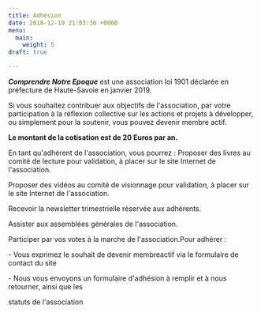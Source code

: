 ```yaml
---
title: Adhésion
date: 2018-12-19 21:03:36 +0000
menu:
  main:
    weight: 5
draft: true

---
```

**_Comprendre Notre Epoque_** est une association loi 1901 déclarée en préfecture de Haute-Savoie en janvier 2019.

Si vous souhaitez contribuer aux objectifs de l'association, par votre participation à la réflexion collective sur les actions et projets à développer, ou simplement pour la soutenir, vous pouvez devenir membre actif.

**Le montant de la cotisation est de 20 Euros par an.**

En tant qu'adhérent de l'association, vous pourrez :                                         Proposer des livres au comité de lecture pour validation, à placer sur le site Internet de l'association.

Proposer des vidéos au comité de visionnage pour validation, à placer sur le site Internet de l'association.

Recevoir la newsletter trimestrielle réservée aux adhérents.

Assister aux assemblées générales de l'association.

Participer par vos votes à la marche de l'association.Pour adhérer :

\- Vous exprimez le souhait de devenir membreactif via le formulaire de contact du site

\- Nous vous envoyons un formulaire d'adhésion à remplir et à nous retourner, ainsi que les

statuts de l'association